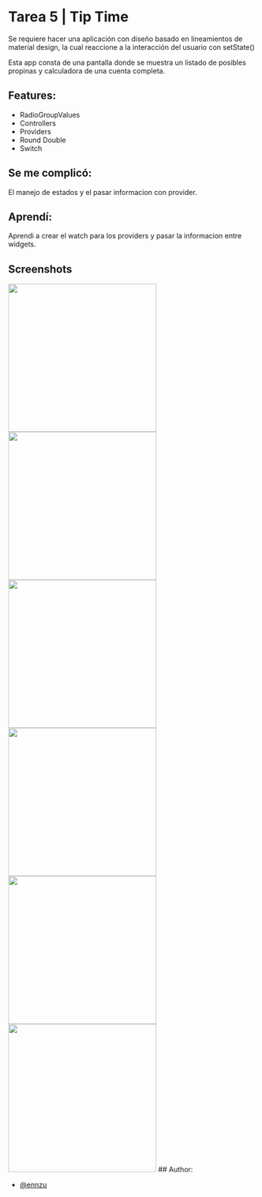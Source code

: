 
# Tarea 5 | Tip Time

Se requiere hacer una aplicación con diseño basado en lineamientos de material design, la cual reaccione a la interacción del usuario con setState()

Esta app consta de una pantalla donde se muestra un listado de posibles propinas y calculadora de una cuenta completa. 


## Features:

- RadioGroupValues
- Controllers
- Providers
- Round Double
- Switch

## Se me complicó:

El manejo de estados y el pasar informacion con provider.

## Aprendí:
Aprendi a crear el watch para los providers y pasar la informacion entre widgets.

## Screenshots

<img src="https://raw.githubusercontent.com/nunezp20/MobileApps-Tarea5/master/assets/capture1.png" width="300">

<img src="https://raw.githubusercontent.com/nunezp20/MobileApps-Tarea5/master/assets/capture2.png" width="300">

<img src="https://raw.githubusercontent.com/nunezp20/MobileApps-Tarea5/master/assets/capture3.png" width="300">

<img src="https://raw.githubusercontent.com/nunezp20/MobileApps-Tarea5/master/assets/capture4.png" width="300">

<img src="https://raw.githubusercontent.com/nunezp20/MobileApps-Tarea5/master/assets/capture5.png" width="300">

<img src="https://raw.githubusercontent.com/nunezp20/MobileApps-Tarea5/master/assets/capture6.png" width="300">
## Author:

- [@ennzu](https://www.github.com/nunezp20)

